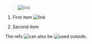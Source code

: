 > ![link][ref bq]
>
> [ref bq]: /url/bq

 1. First item ![link][ref list]

    [ref list]: /url/list
 
 2. Second item

The refs ![can also][ref bq] be ![used outside][ref list].

[ref bq]: /url/ignored "ignored because this ref is already defined"
